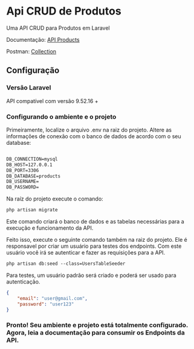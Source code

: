 # Api CRUD de Produtos

Uma API CRUD para Produtos em Laravel

Documentação: [API Products](https://www.postman.com/myapisdev/workspace/api-s-dev/documentation/17224712-85874a7c-e078-432c-b8d8-27a59635ac77)

Postman: [Collection](https://www.postman.com/myapisdev/workspace/api-s-dev/collection/17224712-85874a7c-e078-432c-b8d8-27a59635ac77?action=share&source=copy-link&creator=17224712)
## Configuração


### Versão Laravel

API compatível com versão 9.52.16 +

### Configurando o ambiente e o projeto 

Primeiramente, localize o arquivo .env na raiz do projeto. Altere as informações de conexão com o banco de dados de acordo com o seu database:

```xml

DB_CONNECTION=mysql
DB_HOST=127.0.0.1
DB_PORT=3306
DB_DATABASE=products
DB_USERNAME=
DB_PASSWORD=

```

Na raíz do projeto execute o comando:

```xml
php artisan migrate
```
Este comando criará o banco de dados e as tabelas necessárias para a execução e funcionamento da API.

Feito isso, execute o seguinte comando também na raiz do projeto. Ele é responsavel por criar um usuário para testes dos endpoints. Com este usuário você irá se autenticar e fazer as requisições para a API.

```xml
php artisan db:seed --class=UsersTableSeeder
```
Para testes, um usuário padrão será criado e poderá ser usado para autenticação. 

```json
{
    "email": "user@gmail.com",
    "password": "user123"
}
```

### Pronto! Seu ambiente e projeto está totalmente configurado. Agora, leia a documentação para consumir os Endpoints da API.
